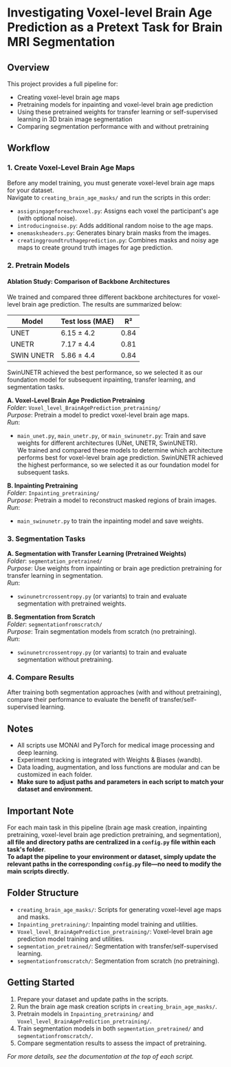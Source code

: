 # Investigating Voxel-level Brain Age Prediction as a Pretext Task for  Brain MRI Segmentation
## Overview
This project provides a full pipeline for:
- Creating voxel-level brain age maps
- Pretraining models for inpainting and voxel-level brain age prediction
- Using these pretrained weights for transfer learning or self-supervised learning in 3D brain image segmentation
- Comparing segmentation performance with and without pretraining

## Workflow

### 1. Create Voxel-Level Brain Age Maps
Before any model training, you must generate voxel-level brain age maps for your dataset.  
Navigate to `creating_brain_age_masks/` and run the scripts in this order:
- `assigningageforeachvoxel.py`: Assigns each voxel the participant's age (with optional noise).
- `introducingnoise.py`: Adds additional random noise to the age maps.
- `onemasksheaders.py`: Generates binary brain masks from the images.
- `creatinggroundtruthageprediction.py`: Combines masks and noisy age maps to create ground truth images for age prediction.

### 2. Pretrain Models

#### Ablation Study: Comparison of Backbone Architectures

We trained and compared three different backbone architectures for voxel-level brain age prediction. The results are summarized below:

| Model        | Test loss (MAE) | R²   |
|--------------|-----------------|------|
| UNET         | 6.15 ± 4.2      | 0.84 |
| UNETR        | 7.17 ± 4.4      | 0.81 |
| SWIN UNETR   | 5.86 ± 4.4      | 0.84 |

SwinUNETR achieved the best performance, so we selected it as our foundation model for subsequent inpainting, transfer learning, and segmentation tasks.

**A. Voxel-Level Brain Age Prediction Pretraining**  
_Folder_: `Voxel_level_BrainAgePrediction_pretraining/`  
_Purpose_: Pretrain a model to predict voxel-level brain age maps.  
_Run_:  
- `main_unet.py`, `main_unetr.py`, or `main_swinunetr.py`: Train and save weights for different architectures (UNet, UNETR, SwinUNETR).  
    We trained and compared these models to determine which architecture performs best for voxel-level brain age prediction. SwinUNETR achieved the highest performance, so we selected it as our foundation model for subsequent tasks.

**B. Inpainting Pretraining**  
_Folder_: `Inpainting_pretraining/`  
_Purpose_: Pretrain a model to reconstruct masked regions of brain images.  
_Run_:  
- `main_swinunetr.py` to train the inpainting model and save weights.


### 3. Segmentation Tasks

**A. Segmentation with Transfer Learning (Pretrained Weights)**  
_Folder_: `segmentation_pretrained/`  
_Purpose_: Use weights from inpainting or brain age prediction pretraining for transfer learning in segmentation.  
_Run_:  
- `swinunetrcrossentropy.py` (or variants) to train and evaluate segmentation with pretrained weights.

**B. Segmentation from Scratch**  
_Folder_: `segmentationfromscratch/`  
_Purpose_: Train segmentation models from scratch (no pretraining).  
_Run_:  
- `swinunetrcrossentropy.py` (or variants) to train and evaluate segmentation without pretraining.

### 4. Compare Results
After training both segmentation approaches (with and without pretraining), compare their performance to evaluate the benefit of transfer/self-supervised learning.

## Notes
- All scripts use MONAI and PyTorch for medical image processing and deep learning.
- Experiment tracking is integrated with Weights & Biases (wandb).
- Data loading, augmentation, and loss functions are modular and can be customized in each folder.
- **Make sure to adjust paths and parameters in each script to match your dataset and environment.**

## Important Note

For each main task in this pipeline (brain age mask creation, inpainting pretraining, voxel-level brain age prediction pretraining, and segmentation), **all file and directory paths are centralized in a `config.py` file within each task's folder**.  
**To adapt the pipeline to your environment or dataset, simply update the relevant paths in the corresponding `config.py` file—no need to modify the main scripts directly.**

## Folder Structure
- `creating_brain_age_masks/`: Scripts for generating voxel-level age maps and masks.
- `Inpainting_pretraining/`: Inpainting model training and utilities.
- `Voxel_level_BrainAgePrediction_pretraining/`: Voxel-level brain age prediction model training and utilities.
- `segmentation_pretrained/`: Segmentation with transfer/self-supervised learning.
- `segmentationfromscratch/`: Segmentation from scratch (no pretraining).

## Getting Started
1. Prepare your dataset and update paths in the scripts.
2. Run the brain age mask creation scripts in `creating_brain_age_masks/`.
3. Pretrain models in `Inpainting_pretraining/` and `Voxel_level_BrainAgePrediction_pretraining/`.
4. Train segmentation models in both `segmentation_pretrained/` and `segmentationfromscratch/`.
5. Compare segmentation results to assess the impact of pretraining.

_For more details, see the documentation at the top of each script._  
